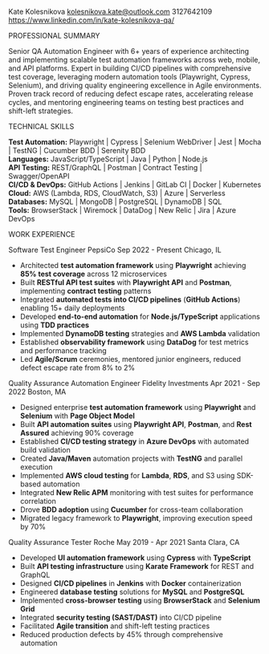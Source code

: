 Kate Kolesnikova
kolesnikova.kate@outlook.com
3127642109
https://www.linkedin.com/in/kate-kolesnikova-qa/


PROFESSIONAL SUMMARY

Senior QA Automation Engineer with 6+ years of experience architecting and implementing scalable test automation frameworks across web, mobile, and API platforms. Expert in building CI/CD pipelines with comprehensive test coverage, leveraging modern automation tools (Playwright, Cypress, Selenium), and driving quality engineering excellence in Agile environments. Proven track record of reducing defect escape rates, accelerating release cycles, and mentoring engineering teams on testing best practices and shift-left strategies.


TECHNICAL SKILLS

**Test Automation:** Playwright | Cypress | Selenium WebDriver | Jest | Mocha | TestNG | Cucumber BDD | Serenity BDD  
**Languages:** JavaScript/TypeScript | Java | Python | Node.js  
**API Testing:** REST/GraphQL | Postman | Contract Testing | Swagger/OpenAPI  
**CI/CD & DevOps:** GitHub Actions | Jenkins | GitLab CI | Docker | Kubernetes  
**Cloud:** AWS (Lambda, RDS, CloudWatch, S3) | Azure | Serverless  
**Databases:** MySQL | MongoDB | PostgreSQL | DynamoDB | SQL  
**Tools:** BrowserStack | Wiremock | DataDog | New Relic | Jira | Azure DevOps


WORK EXPERIENCE

Software Test Engineer
PepsiCo 
Sep 2022 - Present
Chicago, IL


- Architected **test automation framework** using **Playwright** achieving **85% test coverage** across 12 microservices
- Built **RESTful API test suites** with **Playwright API** and **Postman**, implementing **contract testing** patterns
- Integrated **automated tests into CI/CD pipelines** (**GitHub Actions**) enabling 15+ daily deployments
- Developed **end-to-end automation** for **Node.js/TypeScript** applications using **TDD practices**
- Implemented **DynamoDB testing** strategies and **AWS Lambda** validation
- Established **observability framework** using **DataDog** for test metrics and performance tracking
- Led **Agile/Scrum** ceremonies, mentored junior engineers, reduced defect escape rate from 8% to 2%


Quality Assurance Automation Engineer
Fidelity Investments 
Apr 2021 - Sep 2022 
Boston, MA


- Designed enterprise **test automation framework** using **Playwright** and **Selenium** with **Page Object Model**
- Built **API automation suites** using **Playwright API**, **Postman**, and **Rest Assured** achieving 90% coverage
- Established **CI/CD testing strategy** in **Azure DevOps** with automated build validation
- Created **Java/Maven** automation projects with **TestNG** and parallel execution
- Implemented **AWS cloud testing** for **Lambda**, **RDS**, and S3 using SDK-based automation
- Integrated **New Relic APM** monitoring with test suites for performance correlation
- Drove **BDD adoption** using **Cucumber** for cross-team collaboration
- Migrated legacy framework to **Playwright**, improving execution speed by 70%


Quality Assurance Tester
Roche 
May 2019 - Apr 2021 
Santa Clara, CA


- Developed **UI automation framework** using **Cypress** with **TypeScript**
- Built **API testing infrastructure** using **Karate Framework** for REST and GraphQL
- Designed **CI/CD pipelines** in **Jenkins** with **Docker** containerization
- Engineered **database testing** solutions for **MySQL** and **PostgreSQL**
- Implemented **cross-browser testing** using **BrowserStack** and **Selenium Grid**
- Integrated **security testing (SAST/DAST)** into CI/CD pipeline
- Facilitated **Agile transition** and shift-left testing practices
- Reduced production defects by 45% through comprehensive automation


